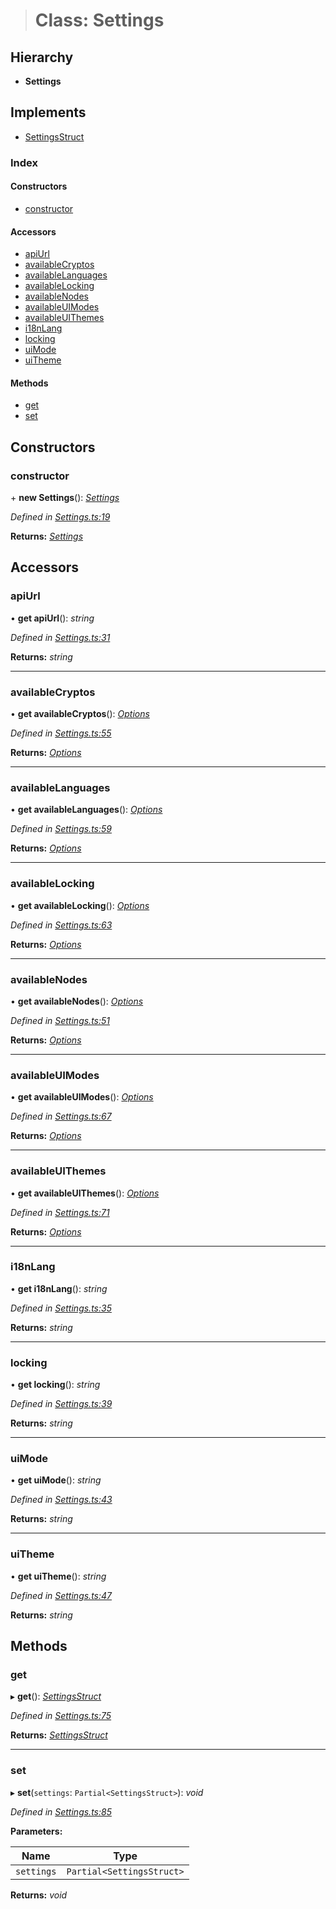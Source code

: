 > # Class: Settings

## Hierarchy

* **Settings**

## Implements

* [SettingsStruct](../interfaces/_types_.settingsstruct.md)

### Index

#### Constructors

* [constructor](_settings_.settings.md#constructor)

#### Accessors

* [apiUrl](_settings_.settings.md#apiurl)
* [availableCryptos](_settings_.settings.md#availablecryptos)
* [availableLanguages](_settings_.settings.md#availablelanguages)
* [availableLocking](_settings_.settings.md#availablelocking)
* [availableNodes](_settings_.settings.md#availablenodes)
* [availableUIModes](_settings_.settings.md#availableuimodes)
* [availableUIThemes](_settings_.settings.md#availableuithemes)
* [i18nLang](_settings_.settings.md#i18nlang)
* [locking](_settings_.settings.md#locking)
* [uiMode](_settings_.settings.md#uimode)
* [uiTheme](_settings_.settings.md#uitheme)

#### Methods

* [get](_settings_.settings.md#get)
* [set](_settings_.settings.md#set)

## Constructors

###  constructor

\+ **new Settings**(): *[Settings](_settings_.settings.md)*

*Defined in [Settings.ts:19](https://github.com/polkadot-js/ui/blob/038774d/packages/ui-settings/src/Settings.ts#L19)*

**Returns:** *[Settings](_settings_.settings.md)*

## Accessors

###  apiUrl

• **get apiUrl**(): *string*

*Defined in [Settings.ts:31](https://github.com/polkadot-js/ui/blob/038774d/packages/ui-settings/src/Settings.ts#L31)*

**Returns:** *string*

___

###  availableCryptos

• **get availableCryptos**(): *[Options](../modules/_types_.md#options)*

*Defined in [Settings.ts:55](https://github.com/polkadot-js/ui/blob/038774d/packages/ui-settings/src/Settings.ts#L55)*

**Returns:** *[Options](../modules/_types_.md#options)*

___

###  availableLanguages

• **get availableLanguages**(): *[Options](../modules/_types_.md#options)*

*Defined in [Settings.ts:59](https://github.com/polkadot-js/ui/blob/038774d/packages/ui-settings/src/Settings.ts#L59)*

**Returns:** *[Options](../modules/_types_.md#options)*

___

###  availableLocking

• **get availableLocking**(): *[Options](../modules/_types_.md#options)*

*Defined in [Settings.ts:63](https://github.com/polkadot-js/ui/blob/038774d/packages/ui-settings/src/Settings.ts#L63)*

**Returns:** *[Options](../modules/_types_.md#options)*

___

###  availableNodes

• **get availableNodes**(): *[Options](../modules/_types_.md#options)*

*Defined in [Settings.ts:51](https://github.com/polkadot-js/ui/blob/038774d/packages/ui-settings/src/Settings.ts#L51)*

**Returns:** *[Options](../modules/_types_.md#options)*

___

###  availableUIModes

• **get availableUIModes**(): *[Options](../modules/_types_.md#options)*

*Defined in [Settings.ts:67](https://github.com/polkadot-js/ui/blob/038774d/packages/ui-settings/src/Settings.ts#L67)*

**Returns:** *[Options](../modules/_types_.md#options)*

___

###  availableUIThemes

• **get availableUIThemes**(): *[Options](../modules/_types_.md#options)*

*Defined in [Settings.ts:71](https://github.com/polkadot-js/ui/blob/038774d/packages/ui-settings/src/Settings.ts#L71)*

**Returns:** *[Options](../modules/_types_.md#options)*

___

###  i18nLang

• **get i18nLang**(): *string*

*Defined in [Settings.ts:35](https://github.com/polkadot-js/ui/blob/038774d/packages/ui-settings/src/Settings.ts#L35)*

**Returns:** *string*

___

###  locking

• **get locking**(): *string*

*Defined in [Settings.ts:39](https://github.com/polkadot-js/ui/blob/038774d/packages/ui-settings/src/Settings.ts#L39)*

**Returns:** *string*

___

###  uiMode

• **get uiMode**(): *string*

*Defined in [Settings.ts:43](https://github.com/polkadot-js/ui/blob/038774d/packages/ui-settings/src/Settings.ts#L43)*

**Returns:** *string*

___

###  uiTheme

• **get uiTheme**(): *string*

*Defined in [Settings.ts:47](https://github.com/polkadot-js/ui/blob/038774d/packages/ui-settings/src/Settings.ts#L47)*

**Returns:** *string*

## Methods

###  get

▸ **get**(): *[SettingsStruct](../interfaces/_types_.settingsstruct.md)*

*Defined in [Settings.ts:75](https://github.com/polkadot-js/ui/blob/038774d/packages/ui-settings/src/Settings.ts#L75)*

**Returns:** *[SettingsStruct](../interfaces/_types_.settingsstruct.md)*

___

###  set

▸ **set**(`settings`: `Partial<SettingsStruct>`): *void*

*Defined in [Settings.ts:85](https://github.com/polkadot-js/ui/blob/038774d/packages/ui-settings/src/Settings.ts#L85)*

**Parameters:**

Name | Type |
------ | ------ |
`settings` | `Partial<SettingsStruct>` |

**Returns:** *void*